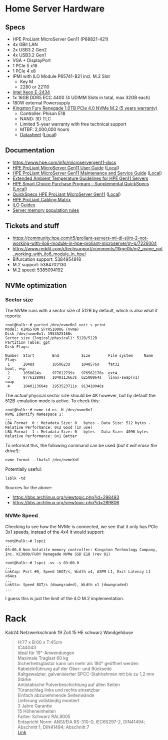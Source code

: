 # Home Server Hardware

## Specs

- HPE ProLiant MicroServer Gen11 (P68821-421)
- 4x GBit LAN
- 2x USB3.2 Gen2
- 4x USB3.2 Gen1
- VGA + DisplayPort
- 1 PCIe 5 x16
- 1 PCIe 4 x8
- IPMI with ILO Module P65741-B21 incl. M.2 Slot
  - Key M
  - 2280 or 22110
- [Intel Xeon E-2434](https://ark.intel.com/content/www/us/en/ark/products/236192/intel-xeon-e-2434-processor-12m-cache-3-40-ghz.html)
- 1x 16GB DDR5 ECC 4400 (4 UDIMM Slots in total, max 32GB each)
- 180W external Powersupply
- [Kingston Fury Renegade 1.0TB PCIe 4.0 NVMe M.2 (5 years warranty)](https://www.kingston.com/en/ssd/gaming/kingston-fury-renegade-nvme-m2-ssd?partnum=sfyrs%2F1000g)
  - Controller: Phison E18
  - NAND: 3D TLC
  - Limited 5-year warranty with free technical support
  - MTBF: 2,000,000 hours
  - [Datasheet](https://www.kingston.com/datasheets/sfyr_en.pdf) ([Local](sfyr_en.pdf))

## Documentation

- https://www.hpe.com/info/microservergen11-docs
- [HPE ProLiant MicroServer Gen11 User Guide](https://support.hpe.com/hpesc/public/docDisplay?docId=sd00003930en_us&docLocale=en_US) ([Local](HPE_sd00003930en_us_HPE%20ProLiant%20MicroServer%20Gen11%20User%20Guide.pdf))
- [HPE ProLiant MicroServer Gen11 Maintenance and Service Guide](https://support.hpe.com/hpesc/public/docDisplay?docId=sd00003924en_us&docLocale=en_US) ([Local](HPE_sd00003924en_us_HPE%20ProLiant%20MicroServer%20Gen11%20Maintenance%20and%20Service%20Guide.pdf))
- [Extended Ambient Temperature Guidelines for HPE Gen11 Servers](https://support.hpe.com/hpesc/public/docDisplay?docId=sd00002260en_us&docLocale=en_US)
- [HPE Smart Choice Purchase Program – Supplemental QuickSpecs](https://support.hpe.com/hpesc/public/docDisplay?docId=a50009219enw&docLocale=en_US) ([Local](HPE_a50009219enw_HPE%20Smart%20Choice%20Purchase%20Program%20–%20Supplemental%20QuickSpecs.pdf))
- [QuickSpecs HPE ProLiant MicroServer Gen11](https://support.hpe.com/hpesc/public/docDisplay?docId=a50007028enw&docLocale=en_US) ([Local](HPE_a50007028enw_HPE%20ProLiant%20MicroServer%20Gen11.pdf))
- [HPE ProLiant Cabling Matrix](https://support.hpe.com/hpesc/public/docDisplay?docId=sd00001997en_us&docLocale=en_US)
- [iLO Guides](https://www.hpe.com/support/ilo6)
- [Server memory population rules](https://www.hpe.com/psnow/doc/a50010188enw)

## Tickets and stuff

- https://community.hpe.com/t5/proliant-servers-ml-dl-sl/m-2-not-working-with-ilo6-module-in-hpe-proliant-microserver/m-p/7226004
- https://www.reddit.com/r/techsupport/comments/1fkge0b/m2_nvme_not_working_with_ilo6_module_in_hpe/
- Bifurcation support: 5384954918
- M.2 support: 5384702130
- M.2 speed: 5385094192

## NVMe optimization

### Sector size

The NVMe runs with a sector size of 512B by default, which is also what it reports:

```
root@hulk:~# parted /dev/nvme0n1 unit s print
Model: KINGSTON SFYRS1000G (nvme)
Disk /dev/nvme0n1: 1953525168s
Sector size (logical/physical): 512B/512B
Partition Table: gpt
Disk Flags:

Number  Start        End          Size        File system     Name  Flags
 1      2048s        1050623s     1048576s    fat32                 boot, esp
 2      1050624s     977612799s   976562176s  ext4
 3      977612800s   1040113663s  62500864s   linux-swap(v1)        swap
 4      1040113664s  1953523711s  913410048s
```

The _actual_ physical sector size should be 4K however, but by default the 512B-emulation mode is active. To check this:

```
root@hulk:~# nvme id-ns -H /dev/nvme0n1
NVME Identify Namespace 1:
...
LBA Format  0 : Metadata Size: 0   bytes - Data Size: 512 bytes - Relative Performance: 0x2 Good (in use)
LBA Format  1 : Metadata Size: 0   bytes - Data Size: 4096 bytes - Relative Performance: 0x1 Better
```

To reformat this, the following command can be used (*but it will erase the drive!*):

```
nvme format --lbaf=1 /dev/nvmeXnY
```

Potentially useful:
```
lsblk -td
```

Sources for the above:
- https://bbs.archlinux.org/viewtopic.php?id=298493
- https://bbs.archlinux.org/viewtopic.php?id=289806

### NVMe Speed

Checking to see how the NVMe is connected, we see that it only has PCIe 3x1 speeds, instead of the 4x4 it would support:

```
root@hulk:~# lspci
...
03:00.0 Non-Volatile memory controller: Kingston Technology Company, Inc. KC3000/FURY Renegade NVMe SSD E18 (rev 01)

root@hulk:~# lspci -vv -s 03:00.0
...
LnkCap: Port #0, Speed 16GT/s, Width x4, ASPM L1, Exit Latency L1 <64us
...
LnkSta: Speed 8GT/s (downgraded), Width x1 (downgraded)
...
```

I guess this is just the limit of the iLO M.2 implementation.

# Rack

Kab24 Netzwerkschrank 19 Zoll 15 HE schwarz Wandgehäuse  
> H:77 x B:60 x T:45cm  
> IC44043  
> Ideal für 19"-Anwendungen  
> Maximale Traglast 60 kg  
> Sicherheitsglastür kann um mehr als 180° geöffnet werden
> Kabeleinführung auf der Ober- und Rückseite  
> Kaltgewalzter, galvanisierter SPCC-Stahlrahmen mit bis zu 1,2 mm Stärke  
> Antistatische Pulverbeschichtung auf allen Seiten  
> Türanschlag links und rechts einsetzbar  
> Einfach abzunehmende Seitenwände  
> Lieferung vollständig montiert  
> 3 Jahre Garantie  
> 15 Höheneinheiten  
> Farbe: Schwarz RAL9005  
> Entspricht Norm: ANSI/EIA RS-310-D, IEC60297-2, DIN41494; Abschnitt 1; DIN41494; Abschnitt 7  
> [Link](https://www.kab24.de/netzwerk/kab24-netzwerkschrank-19-zoll-15-he-schwarz-wandgehaeuse-h77-x-b60-x-t45cm.html)
